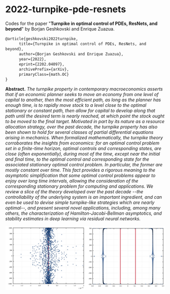 # 2022-turnpike-pde-resnets
Codes for the paper "**Turnpike in optimal control of PDEs, ResNets, and beyond**" by Borjan Geshkovski and Enrique Zuazua.

```
@article{geshkovski2022turnpike,
      title={Turnpike in optimal control of PDEs, ResNets, and beyond}, 
      author={Borjan Geshkovski and Enrique Zuazua},
      year={2022},
      eprint={2202.04097},
      archivePrefix={arXiv},
      primaryClass={math.OC}
}
```

**Abstract.** *The turnpike property in contemporary macroeconomics asserts that if an economic planner seeks to move an economy from one level of capital to another, then the most efficient path, as long as the planner has enough time, is to rapidly move stock to a level close to the optimal stationary or constant path, then allow for capital to develop along that path until the desired term is nearly reached, at which point the stock ought to be moved to the final target. Motivated in part by its nature as a resource allocation strategy, over the past decade, the turnpike property has also been shown to hold for several classes of partial differential equations arising in mechanics. When formalized mathematically, the turnpike theory corroborates the insights from economics: for an optimal control problem set in a finite-time horizon, optimal controls and corresponding states, are close (often exponentially), during most of the time, except near the initial and final time, to the optimal control and corresponding state for the associated stationary optimal control problem. In particular, the former are mostly constant over time. This fact provides a rigorous meaning to the asymptotic simplification that some optimal control problems appear to enjoy over long time intervals, allowing the consideration of the corresponding stationary problem for computing and applications. We review a slice of the theory developed over the past decade --the controllability of the underlying system is an important ingredient, and can even be used to devise simple turnpike-like strategies which are nearly optimal--, and present several novel applications, including, among many others, the characterization of Hamilton-Jacobi-Bellman asymptotics, and stability estimates in deep learning via residual neural networks.*

![spectrum](imgs/readme.png)
